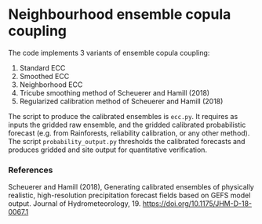 # Neighbourhood ensemble copula coupling

The code implements 3 variants of ensemble copula coupling:

1. Standard ECC
2. Smoothed ECC
3. Neighborhood ECC
4. Tricube smoothing method of Scheuerer and Hamill (2018)
5. Regularized calibration method of Scheuerer and Hamill (2018)

The script to produce the calibrated ensembles is `ecc.py`. It requires as inputs the gridded raw ensemble, and the gridded calibrated probabilistic forecast (e.g. from Rainforests, reliability calibration, or any other method).
The script `probability_output.py` thresholds the calibrated forecasts and produces gridded and site output for quantitative verification.

### References

Scheuerer and Hamill (2018), Generating calibrated ensembles of physically realistic, high-resolution
precipitation forecast fields based on GEFS model output. Journal of Hydrometeorology, 19. https://doi.org/10.1175/JHM-D-18-0067.1
